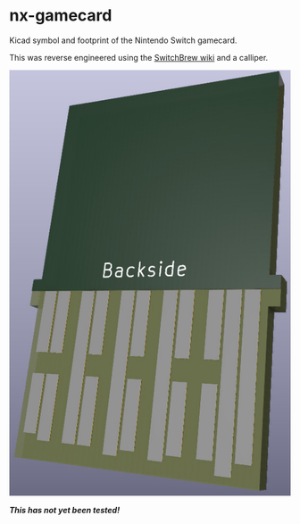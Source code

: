 # nx-gamecard
Kicad symbol and footprint of the Nintendo Switch gamecard.

This was reverse engineered using the [SwitchBrew wiki](https://switchbrew.org/wiki/Gamecard) and a calliper.

![Gamecard render](gamecard.jpg)

***This has not yet been tested!***
